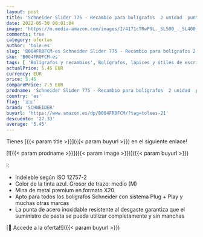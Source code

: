```yaml
---
layout: post
title: 'Schneider Slider 775 - Recambio para bolígrafos  2 unidad  punta mediana  tinta azul '
date: 2022-05-30 00:01:04
image: 'https://m.media-amazon.com/images/I/4171cTRwP9L._SL500_._SL400_.jpg'
comments: true
category: ofertas
author: 'tole.es'
slug: 'B004FR0FCM-es Schneider Slider 775 - Recambio para bolígrafos 2 unidad...'
sku: 'B004FR0FCM-es'
tags: [ 'Bolígrafos y recambios','Bolígrafos, lápices y útiles de escritura','Oficina y papelería','Recambios para bolígrafos y plumas','bolígrafos','schneider','🇪🇸', ]
actualPrice: 5.45 EUR
currency: EUR
price: 5.45
comparePrice: 7.5 EUR
prodname: 'Schneider Slider 775 - Recambio para bolígrafos  2 unidad  punta mediana  tinta azul '
country: 'es'
flag: '🇪🇸'
brand: 'SCHNEIDER'
buyurl: 'https://www.amazon.es/dp/B004FR0FCM/?tag=tolees-21'
descuento: '27.33'
average: '5.45'
---
```


Tienes [{{< param title >}}]({{< param buyurl >}}) en el siguiente enlace!

[![{{< param prodname >}}]({{< param image >}})]({{< param buyurl >}})

ℹ️:

- Indeleble según ISO 12757-2
- Color de la tinta azul. Grosor de trazo: medio (M)
- Mina de metal premium en formato X20
- Apto para todos los bolígrafos Schneider con sistema Plug + Play y muchas otras marcas
- La punta de acero inoxidable resistente al desgaste garantiza que el suministro de pasta se pueda utilizar completamente y sin manchas

[🛒 Accede a la oferta!!]({{< param buyurl >}})
